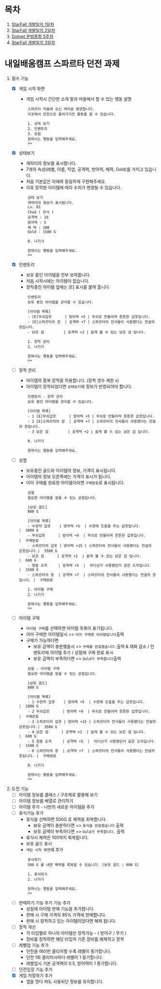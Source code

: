 # 목차
1. [StarFall 개발일지 1일차](https://amateurpotion.github.io/AmateurPotion/%EB%82%B4%EC%9D%BC%EB%B0%B0%EC%9B%80%EC%BA%A0%ED%94%84%20TIL/2%EC%A3%BC%EC%B0%A8/20250414%20Starfall_1)
2. [StarFall 개발일지 2일차](https://amateurpotion.github.io/AmateurPotion/%EB%82%B4%EC%9D%BC%EB%B0%B0%EC%9B%80%EC%BA%A0%ED%94%84%20TIL/2%EC%A3%BC%EC%B0%A8/20250415%20Starfall_2)
3. [Dotnet 문법종합 5주차](https://amateurpotion.github.io/AmateurPotion/%EB%82%B4%EC%9D%BC%EB%B0%B0%EC%9B%80%EC%BA%A0%ED%94%84%20TIL/2%EC%A3%BC%EC%B0%A8/20250416%20Dotnet%20%EB%AC%B8%EB%B2%95%EC%A2%85%ED%95%A9-5)
4. [StarFall 개발일지 3일차](https://amateurpotion.github.io/AmateurPotion/%EB%82%B4%EC%9D%BC%EB%B0%B0%EC%9B%80%EC%BA%A0%ED%94%84%20TIL/2%EC%A3%BC%EC%B0%A8/20250417%20Starfall_3)

# 내일배움캠프 스파르타 던전 과제
1.  필수 기능
	- [x]  게임 시작 화면
		- 게임 시작시 간단한 소개 말과 마을에서 할 수 있는 행동 설명
		```example
			스파르타 마을에 오신 여러분 환영합니다.
			이곳에서 던전으로 들어가기전 활동을 할 수 있습니다. 
			
			1. 상태 보기
			2. 인벤토리
			3. 상점 
			원하시는 행동을 입력해주세요.
			>>
		```
	- [x]  상태보기
		- 캐릭터의 정보를 표시합니다.
		- 7개의 속성(레벨, 이름, 직업, 공격력, 방어력, 체력, Gold)를 가지고 있습니다.
		- 처음 기본값은 아래와 동일하게 구현해주세요.
		- 이후 장착한 아이템에 따라 수치가 변경될 수 있습니다.
		```example
			상태 보기
			캐릭터의 정보가 표시됩니다.
			Lv. 01      
			Chad ( 전사 )
			공격력 : 10
			방어력 : 5
			체 력 : 100
			Gold : 1500 G
		
			0. 나가기

			원하시는 행동을 입력해주세요.
			>>
		```
	- [x]  인벤토리
		- 보유 중인 아이템을 전부 보여줍니다. 
		- 처음 시작시에는 아이템이 없습니다.
		- 장착중인 아이템 앞에는 [E] 표시를 붙여 줍니다.
		```example
			인벤토리
			보유 중인 아이템을 관리할 수 있습니다.
	
			[아이템 목록]
			- [E]무쇠갑옷      | 방어력 +5 | 무쇠로 만들어져 튼튼한 갑옷입니다.
			- [E]스파르타의 창  | 공격력 +7 | 스파르타의 전사들이 사용했다는 전설의 창입니다.
			- 낡은 검         | 공격력 +2 | 쉽게 볼 수 있는 낡은 검 입니다.
		
			1. 장착 관리
			2. 나가기
	
			원하시는 행동을 입력해주세요.
			>>	
		```
	- [ ]  장착 관리
		- 아이템의 중복 장착을 허용합니다. (장착 갯수 제한 x)
		- 아이템이 장착되었다면 ```상태보기```에 정보가 반영되어야 합니다.
		```example
			인벤토리 - 장착 관리
			보유 중인 아이템을 관리할 수 있습니다.

			[아이템 목록]
			- 1 [E]무쇠갑옷      | 방어력 +5 | 무쇠로 만들어져 튼튼한 갑옷입니다.
			- 2 [E]스파르타의 창  | 공격력 +7 | 스파르타의 전사들이 사용했다는 전설의 창입니다.
			- 3 낡은 검         | 공격력 +2 | 쉽게 볼 수 있는 낡은 검 입니다.

			0. 나가기

			원하시는 행동을 입력해주세요.
		```
	- [ ]  상점
		- 보유중인 골드와 아이템의 정보, 가격이 표시됩니다.
		- 아이템의 정보 오른쪽에는 가격이 표시가 됩니다.
		- 이미 구매를 완료한 아이템이라면 ```구매완료```로 표시됩니다.
		```example
			상점
			필요한 아이템을 얻을 수 있는 상점입니다.
	
			[보유 골드]
			800 G
	
			[아이템 목록]
			- 수련자 갑옷    | 방어력 +5  | 수련에 도움을 주는 갑옷입니다.             |  1000 G
			- 무쇠갑옷      | 방어력 +9  | 무쇠로 만들어져 튼튼한 갑옷입니다.           |  구매완료
			- 스파르타의 갑옷 | 방어력 +15 | 스파르타의 전사들이 사용했다는 전설의 갑옷입니다.|  3500 G
			- 낡은 검      | 공격력 +2  | 쉽게 볼 수 있는 낡은 검 입니다.            |  600 G
			- 청동 도끼     | 공격력 +5  |  어디선가 사용됐던거 같은 도끼입니다.        |  1500 G
			- 스파르타의 창  | 공격력 +7  | 스파르타의 전사들이 사용했다는 전설의 창입니다. |  구매완료
	
			1. 아이템 구매
			2. 나가기
	
			원하시는 행동을 입력해주세요.
			>>
		```
	- [ ]  아이템 구매
		- ```아이템 구매```를 선택하면 아이템 목록이 표기됩니다.
		- 이미 구매한 아이템일시 => ```이미 구매한 아이템입니다```출력
		- 구매가 가능하다면 
			- 보유 금액이 충분했을시 => ```구매를 완료했습니다.```출력 & 재화 감소 / 인벤토리에 아이템 추가 / 상점에 구매 완료 표시
			- 보유 금액이 부족하다면 => ```Gold가 부족합니다```출력
		```example
			상점 - 아이템 구매
			필요한 아이템을 얻을 수 있는 상점입니다.

			[보유 골드]
			800 G

			[아이템 목록]
			- 1 수련자 갑옷    | 방어력 +5  | 수련에 도움을 주는 갑옷입니다.             |  1000 G
			- 2 무쇠갑옷      | 방어력 +9  | 무쇠로 만들어져 튼튼한 갑옷입니다.           |  구매완료
			- 3 스파르타의 갑옷 | 방어력 +15 | 스파르타의 전사들이 사용했다는 전설의 갑옷입니다.|  3500 G
			- 4 낡은 검      | 공격력 +2  | 쉽게 볼 수 있는 낡은 검 입니다.            |  600 G
			- 5 청동 도끼     | 공격력 +5  |  어디선가 사용됐던거 같은 도끼입니다.        |  1500 G
			- 6 스파르타의 창  | 공격력 +7  | 스파르타의 전사들이 사용했다는 전설의 창입니다. |  구매완료

			0. 나가기

			원하시는 행동을 입력해주세요.
			>>
		```


2.  도전 기능
	- [ ]  아이템 정보를 클래스 / 구조체로 활용해 보기
	- [ ]  아이템 정보를 배열로 관리하기
	- [ ]  아이템 추가 - 나만의 새로운 아이템을 추가
	- [ ]  휴식기능 추가
		- 휴식을 선택하면 500G 로 체력을 회복합니다.
			- 보유 금액이 충분하다면 => ```휴식을 완료했습니다``` 출력
			- 보유 금액이 부족하다면 => ```Gold가 부족합니다.``` 출력
		* 휴식시 체력은 100까지 회복됩니다.
		* 보유 골드 표시
		* ```게임 시작 화면```에 추가
		```example
			휴식하기
			500 G 를 내면 체력을 회복할 수 있습니다. (보유 골드 : 800 G)

			1. 휴식하기
			2. 나가기

			원하시는 행동을 입력해주세요.
			>>
		```
	- [ ]  판매하기 기능 추가 기능 추가
		- 상점에 아이템 판매 기능을 추가합니다.
		- 판매 시 구매 가격의 85% 가격에 판매합니다.
		- 판매 시 장착하고 있는 아이템이었다면 해제 됩니다.
	- [ ]  장착 개선
		- 각 타입별로 하나의 아이템만 장착가능 - ( 방어구 / 무기 )
		- 장비를 장착하면 해당 타입의 기존 장비를 해제하고 장착
	- [ ]  레벨업 기능 추가
		- 던전을 여러번 클리어할 수록 레벨이 증가합니다.
		- 던전 1회 클리어시마다 레벨이 1 증가합니다.
		- 레벨업시 기본 공격력이 0.5, 방어력이 1 증가합니다.
	- [ ]  던전입장 기능 추가
	- [x]  게임 저장하기 추가
		- 앱을 껏다 켜도 사용되던 정보를 유지합니다.
